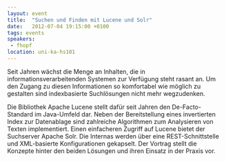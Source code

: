 ```yaml
---
layout: event
title:  "Suchen und Finden mit Lucene und Solr"
date:   2012-07-04 19:15:00 +0100
tags: events
speakers:
 - fhopf
location: uni-ka-hs101
---
```


Seit Jahren wächst die Menge an Inhalten, die in informationsverarbeitenden Systemen zur Verfügung steht rasant an. Um den Zugang zu diesen Informationen so komfortabel wie möglich zu gestalten sind indexbasierte Suchlösungen nicht mehr wegzudenken.

Die Bibliothek Apache Lucene stellt dafür seit Jahren den De-Facto-Standard im Java-Umfeld dar. Neben der Bereitstellung eines invertierten Index zur Datenablage sind zahlreiche Algorithmen zum Analysieren von Texten implementiert. Einen einfacheren Zugriff auf Lucene bietet der Suchserver Apache Solr. Die Internas werden über eine REST-Schnittstelle und XML-basierte Konfigurationen gekapselt. Der Vortrag stellt die Konzepte hinter den beiden Lösungen und ihren Einsatz in der Praxis vor.
